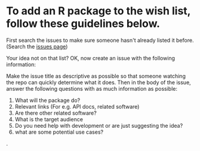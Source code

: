 # To add an R package to the wish list, follow these guidelines below.

First search the issues to make sure someone hasn't already listed it before. (Search the [issues page](https://github.com/ropensci/wishlist/issues))

Your idea not on that list? OK, now create an issue with the following information:

Make the issue title as descriptive as possible so that someone watching the repo can quickly determine what it does. Then in the body of the issue, answer the following questions with as much information as possible:


1. What will the package do?  
2. Relevant links (For e.g. API docs, related software)  
3. Are there other related software?  
4. What is the target audience  
5. Do you need help with development or are just suggesting the idea?  
6. what are some potential use cases?  


.
